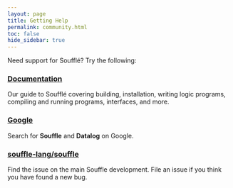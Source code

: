 ```yaml
---
layout: page
title: Getting Help
permalink: community.html
toc: false
hide_sidebar: true
---
```


Need support for Soufflé? Try the following:

### [Documentation](/docs/home/)

Our guide to Soufflé covering building, installation, writing logic programs, compiling and running programs, interfaces, and more.

### [Google](https://www.google.com/?q=souffle+datalog)

Search for **Souffle** and **Datalog** on Google.

### [souffle-lang/souffle](https://github.com/souffle-lang/souffle/issues)

Find the issue on the main Souffle development. File an issue if you think you have found a new bug.

